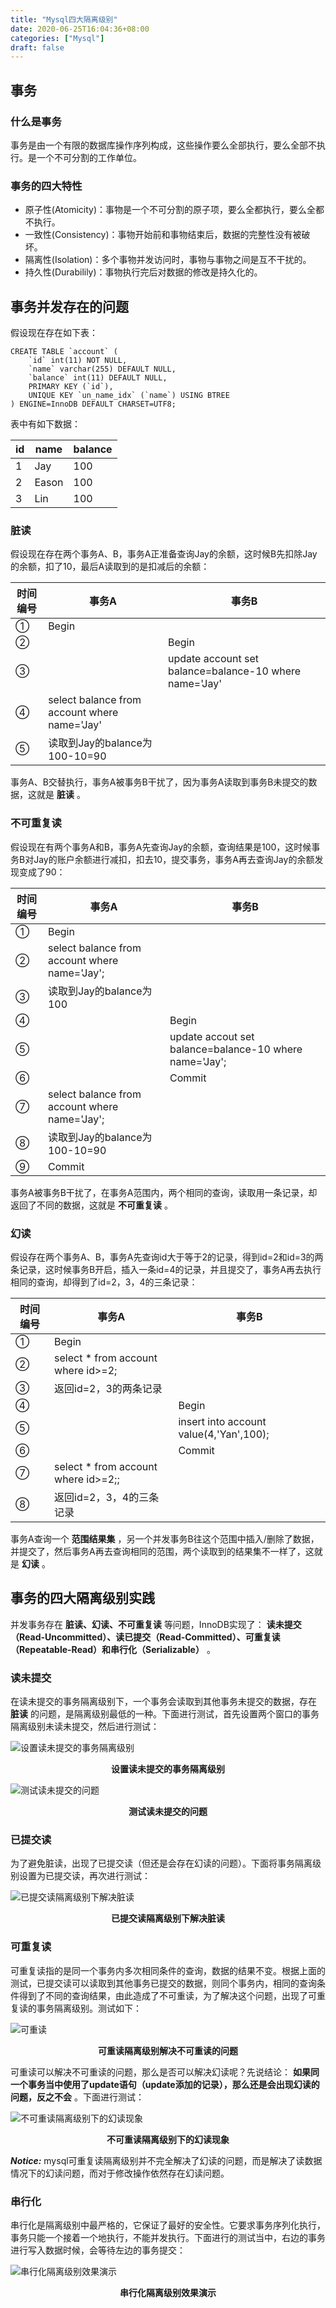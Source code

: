 ```yaml
---
title: "Mysql四大隔离级别"
date: 2020-06-25T16:04:36+08:00
categories: ["Mysql"]
draft: false
---
```


## 事务
### 什么是事务
事务是由一个有限的数据库操作序列构成，这些操作要么全部执行，要么全部不执行。是一个不可分割的工作单位。

### 事务的四大特性
- 原子性(Atomicity)：事物是一个不可分割的原子项，要么全都执行，要么全都不执行。
- 一致性(Consistency)：事物开始前和事物结束后，数据的完整性没有被破坏。
- 隔离性(Isolation)：多个事物并发访问时，事物与事物之间是互不干扰的。
- 持久性(Durabilily)：事物执行完后对数据的修改是持久化的。

## 事务并发存在的问题
假设现在存在如下表：

	CREATE TABLE `account` (
		`id` int(11) NOT NULL,
		`name` varchar(255) DEFAULT NULL,
		`balance` int(11) DEFAULT NULL, 
		PRIMARY KEY (`id`), 
		UNIQUE KEY `un_name_idx` (`name`) USING BTREE 
	) ENGINE=InnoDB DEFAULT CHARSET=UTF8; 

表中有如下数据：

|id|name|balance|
|---|----|-------|
|1|Jay|100|
|2|Eason|100|
|3|Lin|100|

### 脏读
假设现在存在两个事务A、B，事务A正准备查询Jay的余额，这时候B先扣除Jay的余额，扣了10，最后A读取到的是扣减后的余额：

|时间编号|事务A|事务B|
|-------|-----|-----|
|①|Begin||
|②||Begin|
|③||update account set balance=balance-10 where name='Jay'|
|④|select balance from account where name='Jay'||
|⑤|读取到Jay的balance为100-10=90||

事务A、B交替执行，事务A被事务B干扰了，因为事务A读取到事务B未提交的数据，这就是 **脏读** 。

### 不可重复读
假设现在有两个事务A和B，事务A先查询Jay的余额，查询结果是100，这时候事务B对Jay的账户余额进行减扣，扣去10，提交事务，事务A再去查询Jay的余额发现变成了90：

|时间编号|事务A|事务B|
|-------|-----|-----|
|①|Begin||
|②|select balance from account where name='Jay';||
|③|读取到Jay的balance为100||
|④||Begin|
|⑤||update accout set balance=balance-10 where name='Jay';|
|⑥||Commit|
|⑦|select balance from account where name='Jay';||
|⑧|读取到Jay的balance为100-10=90||
|⑨|Commit||

事务A被事务B干扰了，在事务A范围内，两个相同的查询，读取用一条记录，却返回了不同的数据，这就是 **不可重复读** 。

### 幻读
假设存在两个事务A、B，事务A先查询id大于等于2的记录，得到id=2和id=3的两条记录，这时候事务B开启，插入一条id=4的记录，并且提交了，事务A再去执行相同的查询，却得到了id=2，3，4的三条记录：

|时间编号|事务A|事务B|
|-------|-----|-----|
|①|Begin||
|②|select * from account where id>=2;||
|③|返回id=2，3的两条记录||
|④||Begin|
|⑤||insert into account value(4,'Yan',100);|
|⑥||Commit|
|⑦|select * from account where id>=2;;||
|⑧|返回id=2，3，4的三条记录||

事务A查询一个 **范围结果集** ，另一个并发事务B往这个范围中插入/删除了数据，并提交了，然后事务A再去查询相同的范围，两个读取到的结果集不一样了，这就是 **幻读** 。

## 事务的四大隔离级别实践
并发事务存在 **脏读、幻读、不可重复读** 等问题，InnoDB实现了： **读未提交（Read-Uncommitted）、读已提交（Read-Committed）、可重复读（Repeatable-Read）和串行化（Serializable）** 。

### 读未提交
在读未提交的事务隔离级别下，一个事务会读取到其他事务未提交的数据，存在 **脏读** 的问题，是隔离级别最低的一种。下面进行测试，首先设置两个窗口的事务隔离级别未读未提交，然后进行测试：

![设置读未提交的事务隔离级别][p0]

<center><strong>设置读未提交的事务隔离级别</strong></center>

![测试读未提交的问题][p1]

<center><strong>测试读未提交的问题</strong></center>

### 已提交读
为了避免脏读，出现了已提交读（但还是会存在幻读的问题）。下面将事务隔离级别设置为已提交读，再次进行测试：

![已提交读隔离级别下解决脏读][p2]

<center><strong>已提交读隔离级别下解决脏读</strong></center>

### 可重复读
可重复读指的是同一个事务内多次相同条件的查询，数据的结果不变。根据上面的测试，已提交读可以读取到其他事务已提交的数据，则同个事务内，相同的查询条件得到了不同的查询结果，由此造成了不可重读，为了解决这个问题，出现了可重复读的事务隔离级别。测试如下：

![可重读][p3]

<center><strong>可重读隔离级别解决不可重读的问题</strong></center>

可重读可以解决不可重读的问题，那么是否可以解决幻读呢？先说结论： **如果同一个事务当中使用了update语句（update添加的记录），那么还是会出现幻读的问题，反之不会** 。下面进行测试：

![不可重读隔离级别下的幻读现象][p4]

<center><strong>不可重读隔离级别下的幻读现象</strong></center>

***Notice:*** mysql可重复读隔离级别并不完全解决了幻读的问题，而是解决了读数据情况下的幻读问题，而对于修改操作依然存在幻读问题。

### 串行化
串行化是隔离级别中最严格的，它保证了最好的安全性。它要求事务序列化执行，事务只能一个接着一个地执行，不能并发执行。下面进行的测试当中，右边的事务进行写入数据时候，会等待左边的事务提交：

![串行化隔离级别效果演示][p5]

<center><strong>串行化隔离级别效果演示</strong></center>

















[p0]:./../media/2020-07-08-1.png
[p1]:./../media/2020-07-08-2.png
[p2]:./../media/2020-07-08-3.png
[p3]:./../media/2020-07-08-4.png
[p4]:./../media/2020-07-08-5.png
[p5]:./../media/2020-07-08-6.png